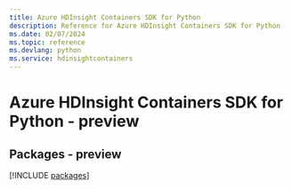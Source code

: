 ```yaml
---
title: Azure HDInsight Containers SDK for Python
description: Reference for Azure HDInsight Containers SDK for Python
ms.date: 02/07/2024
ms.topic: reference
ms.devlang: python
ms.service: hdinsightcontainers
---
```

# Azure HDInsight Containers SDK for Python - preview
## Packages - preview
[!INCLUDE [packages](hdinsight-containers-index.md)]